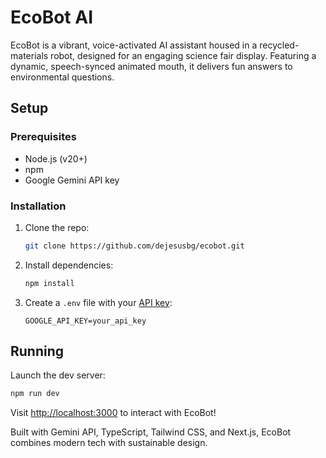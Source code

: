 # EcoBot AI

EcoBot is a vibrant, voice-activated AI assistant housed in a recycled-materials robot, designed for an engaging science fair display. Featuring a dynamic, speech-synced animated mouth, it delivers fun answers to environmental questions.

## Setup

### Prerequisites
- Node.js (v20+)
- npm
- Google Gemini API key

### Installation
1. Clone the repo:
   ```sh
   git clone https://github.com/dejesusbg/ecobot.git
   ```
2. Install dependencies:
   ```sh
   npm install
   ```
3. Create a `.env` file with your [API key](https://makersuite.google.com/):
   ```
   GOOGLE_API_KEY=your_api_key
   ```

## Running
Launch the dev server:
```sh
npm run dev
```
Visit [http://localhost:3000](http://localhost:3000) to interact with EcoBot!

Built with Gemini API, TypeScript, Tailwind CSS, and Next.js, EcoBot combines modern tech with sustainable design.
